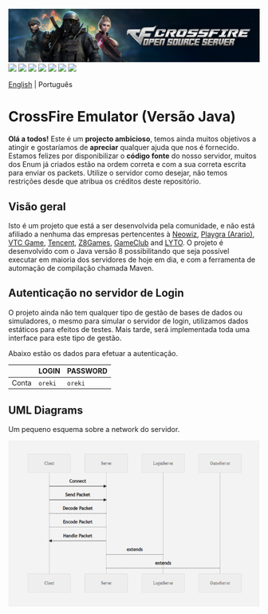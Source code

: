 ![](banner.jpg)
[![](https://img.shields.io/github/workflow/status/ZettaStudios/crossfire/Ubuntu%2016.04%20-%20Java%20-%20Maven?label=Ubuntu%2016.04&logo=ubuntu&logoColor=white&style=flat-square)](https://github.com/ZettaStudios/crossfire/actions/workflows/ubuntu-16.04-java-maven.yml)
[![](https://img.shields.io/github/workflow/status/ZettaStudios/crossfire/Ubuntu%2018.04%20-%20Java%20-%20Maven?label=Ubuntu%2018.04&logo=ubuntu&logoColor=white&style=flat-square)](https://github.com/ZettaStudios/crossfire/actions/workflows/ubuntu-18.04-java-maven.yml)
[![](https://img.shields.io/github/workflow/status/ZettaStudios/crossfire/Ubuntu%2020.04%20-%20Java%20-%20Maven?label=Ubuntu%2020.04&logo=ubuntu&logoColor=white&style=flat-square)](https://github.com/ZettaStudios/crossfire/actions/workflows/ubuntu-20.04-java-maven.yml)
[![](https://img.shields.io/github/workflow/status/ZettaStudios/crossfire/Windows%202016%20-%20Java%20-%20Maven?label=Windows%202016&logo=windows&style=flat-square)](https://github.com/ZettaStudios/crossfire/actions/workflows/windows-2016-java-maven.yml)
[![](https://img.shields.io/github/workflow/status/ZettaStudios/crossfire/Windows%202019%20-%20Java%20-%20Maven?label=Windows%202019&logo=windows&style=flat-square)](https://github.com/ZettaStudios/crossfire/actions/workflows/windows-2019-java-maven.yml)
[![](https://img.shields.io/github/workflow/status/ZettaStudios/crossfire/macOS%20Big%20Sur%2011.0%20-%20Java%20-%20Maven?label=macOS%20Big%20Sur%2011.0&logo=apple&style=flat-square)](https://github.com/ZettaStudios/crossfire/actions/workflows/macos-11.0-java-maven.yml)
[![](https://img.shields.io/github/workflow/status/ZettaStudios/crossfire/macOS%20Catalina%2010.15%20-%20Java%20-%20Maven?label=macOS%20Catalina%2010.15&logo=apple&style=flat-square)](https://github.com/ZettaStudios/crossfire/actions/workflows/macos-10.15-java-maven.yml)

[English](README.md) | Português

# CrossFire Emulator (Versão Java)
**Olá a todos!** Este é um **projecto ambicioso**, temos ainda muitos objetivos a atingir e gostaríamos de **apreciar** qualquer ajuda que nos é fornecido. Estamos felizes por disponibilizar o **código fonte** do nosso servidor, muitos dos Enum já criados estão na ordem correta e com a sua correta escrita para enviar os packets. Utilize o servidor como desejar, não temos restrições desde que atribua os créditos deste repositório.

## Visão geral
Isto é um projeto que está a ser desenvolvida pela comunidade, e não está afiliado a nenhuma das empresas pertencentes à [Neowiz](https://www.neowiz.com/), [Playgra (Arario)](http://playgra.com/), [VTC Game](https://www.vtcgame.vn/), [Tencent](https://www.tencent.com/), [Z8Games](https://www.z8games.com/), [GameClub](https://www.gameclub.ph/) and [LYTO](https://www.lytogame.com/). O projeto é desenvolvido com o Java versão 8 possibilitando que seja possível executar em maioria dos servidores de hoje em dia, e com a ferramenta de automação de compilação chamada Maven.

## Autenticação no servidor de Login
O projeto ainda não tem qualquer tipo de gestão de bases de dados ou simuladores, o mesmo para simular o servidor de login, utilizamos dados estáticos para efeitos de testes. Mais tarde, será implementada toda uma interface para este tipo de gestão.

Abaixo estão os dados para efetuar a autenticação.

| |LOGIN|PASSWORD|
|---|---|---|
|Conta|`oreki`|`oreki`

## UML Diagrams
Um pequeno esquema sobre a network do servidor.

![](diagram.png)
